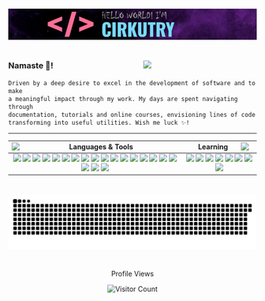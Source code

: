 ![Hi! I'm Cirkutry.](images/name.png)

#

<img align='right' src="https://www.freeiconspng.com/uploads/pikachu-transparent-29.gif" width="230">

### Namaste 🙏!

```fix
Driven by a deep desire to excel in the development of software and to make 
a meaningful impact through my work. My days are spent navigating through 
documentation, tutorials and online courses, envisioning lines of code 
transforming into useful utilities. Wish me luck ✨!
```

---

| <img align='left' src="https://cdn.discordapp.com/attachments/1198345990571298826/1239124245087256576/language.png?ex=6641c7e1&is=66407661&hm=c30f093dfb3ae97732090f90acab47cc3123ec374d93b2dea23d2e1b8cf26bc4&" width="25"> Languages & Tools         | <img align='right' src="https://cdn.discordapp.com/attachments/1198345990571298826/1239124245326598184/learning.png?ex=6641c7e1&is=66407661&hm=82816a5f8ce8fe0bab15aac035d9fe20dc85ac7636b2f7c2fdbd94a5e69aa433&" width="25"> Learning         |
| :-----------: | :--------------: |
| [<img src="https://img.shields.io/badge/firebase-a08021?style=for-the-badge&logo=firebase&logoColor=ffcd34">](https://firebase.google.com/) [<img src="https://img.shields.io/badge/Gimp-657D8B?style=for-the-badge&logo=gimp&logoColor=FFFFFF">](https://www.gimp.org/) [<img src="https://img.shields.io/badge/AWS-%23FF9900.svg?style=for-the-badge&logo=amazon-aws&logoColor=white">](https://aws.amazon.com/) [<img src="https://img.shields.io/badge/Cloudflare-F38020?style=for-the-badge&logo=Cloudflare&logoColor=white">](https://www.cloudflare.com/) [<img src="https://img.shields.io/badge/GoogleCloud-%234285F4.svg?style=for-the-badge&logo=google-cloud&logoColor=white">](https://cloud.google.com/) [<img src="https://img.shields.io/badge/Render-%46E3B7.svg?style=for-the-badge&logo=render&logoColor=white">](https://render.com/) [<img src="https://img.shields.io/badge/Replit-DD1200?style=for-the-badge&logo=Replit&logoColor=white">](https://replit.com/) [<img src="https://img.shields.io/badge/sublime_text-%23575757.svg?style=for-the-badge&logo=sublime-text&logoColor=important">](https://www.sublimetext.com/) [<img src="https://img.shields.io/badge/Visual%20Studio%20Code-0078d7.svg?style=for-the-badge&logo=visual-studio-code&logoColor=white">](https://code.visualstudio.com/) [<img src="https://img.shields.io/badge/Visual%20Studio-5C2D91.svg?style=for-the-badge&logo=visual-studio&logoColor=white">](https://visualstudio.microsoft.com/) [<img src="https://img.shields.io/badge/css3-%231572B6.svg?style=for-the-badge&logo=css3&logoColor=white">](https://www.w3schools.com/css/) [<img src="https://img.shields.io/badge/javascript-%23323330.svg?style=for-the-badge&logo=javascript&logoColor=%23F7DF1E">](https://www.javascript.com/) [<img src="https://img.shields.io/badge/markdown-%23000000.svg?style=for-the-badge&logo=markdown&logoColor=white">](https://www.markdownguide.org/) [<img src="https://img.shields.io/badge/yaml-%23ffffff.svg?style=for-the-badge&logo=yaml&logoColor=151515">](https://yaml.org/) [<img src="https://img.shields.io/badge/Prisma-3982CE?style=for-the-badge&logo=Prisma&logoColor=white">](https://www.prisma.io/) [<img src="https://img.shields.io/badge/docker-%230db7ed.svg?style=for-the-badge&logo=docker&logoColor=white">](https://www.docker.com/) [<img src="https://img.shields.io/badge/apache-%23D42029.svg?style=for-the-badge&logo=apache&logoColor=white">](https://httpd.apache.org/) [<img src="https://img.shields.io/badge/git-%23F05033.svg?style=for-the-badge&logo=git&logoColor=white">](https://git-scm.com/) [<img src="https://img.shields.io/badge/github-%23121011.svg?style=for-the-badge&logo=github&logoColor=white">](https://github.com/) [<img src="https://img.shields.io/badge/shell_script-%23121011.svg?style=for-the-badge&logo=gnu-bash&logoColor=white">](https://www.gnu.org/software/bash/) | [<img src="https://img.shields.io/badge/astro-%232C2052.svg?style=for-the-badge&logo=astro&logoColor=white">](https://www.astro.build/) [<img src="https://img.shields.io/badge/node.js-6DA55F?style=for-the-badge&logo=node.js&logoColor=white">](https://nodejs.org/) [<img src="https://img.shields.io/badge/java-%23ED8B00.svg?style=for-the-badge&logo=openjdk&logoColor=white">](https://www.java.com/) [<img src="https://img.shields.io/badge/python-3670A0?style=for-the-badge&logo=python&logoColor=ffdd54">](https://www.python.org/) [<img src="https://img.shields.io/badge/typescript-%23007ACC.svg?style=for-the-badge&logo=typescript&logoColor=white">](https://www.typescriptlang.org/) [<img src="https://img.shields.io/badge/kubernetes-%23326ce5.svg?style=for-the-badge&logo=kubernetes&logoColor=white">](https://kubernetes.io/) [<img src="https://img.shields.io/badge/nginx-%23009639.svg?style=for-the-badge&logo=nginx&logoColor=white">](https://www.nginx.com/) [<img src="https://img.shields.io/badge/adobe%20photoshop-%2331A8FF.svg?style=for-the-badge&logo=adobe%20photoshop&logoColor=white">](https://www.adobe.com/in/products/photoshop.html) |

#

<picture>
  <source media="(prefers-color-scheme: dark)" srcset="https://raw.githubusercontent.com/Cirkutry/Cirkutry/output/github-contribution-grid-snake-dark.svg">
  <source media="(prefers-color-scheme: light)" srcset="https://raw.githubusercontent.com/Cirkutry/Cirkutry/output/github-contribution-grid-snake.svg">
  <img alt="GitHub contribution grid - snake animation!" src="https://raw.githubusercontent.com/Cirkutry/Cirkutry/output/github-contribution-grid-snake.svg">
</picture>

#

<div align="center">

Profile Views
</div>

<div align="center">

![Visitor Count](https://profile-counter.glitch.me/cirkutry/count.svg)

</div>